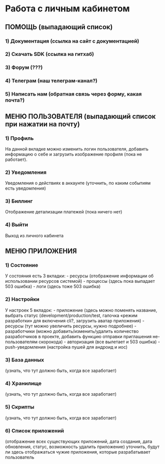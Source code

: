 # Работа с личным кабинетом
## ПОМОЩЬ (выпадающий список)

### 1) Документация (ссылка на сайт с документацией)
### 2) Скачать SDK (ссылка на гитхаб)
### 3) Форум (???)
### 4) Телеграм (наш телеграм-канал?)
### 5) Написать нам (обратная связь через форму, какая почта?)


## МЕНЮ ПОЛЬЗОВАТЕЛЯ (выпадающий список при нажатии на почту)

### 1) Профиль

На данной вкладке можно изменить логин пользователя, добавить информацию о себе и загрузить изображение профиля (пока не работает).
	
### 2) Уведомления
Уведомления о действиях в аккаунте (уточнить, по каким событиям есть уведомления)
	
### 3) Биллинг
Отображение детализации платежей (пока ничего нет)
	
### 4) Выйти
Выход из личного кабинета

## МЕНЮ ПРИЛОЖЕНИЯ

### 1) Состояние
У состояния есть 3 вкладки:
	- ресурсы (отображение информации об использовании ресурсов системой)
	- процессы (здесь пока выпадает 503 ошибка)
	- логи (здесь тоже 503 ошибка)
	
### 2) Настройки
У настроек 5 вкладок:
	- приложение (здесь можно поменять название, выбрать статус (development/production/test, галочка «режим разработки» для включения cli?, загрузить аватар приложения)
	- ресурсы (тут можно увеличить ресурсы, нужно подробнее)
	- разработчики (можно добавить/изменить/удалить количество разработчиков в проекте, добавить функцию отправки приглашения не-пользователям скорокода)
	- авторизация (все вылетает и 503 ошибка)
	- push-уведомления (настройка пушей для андроид и иос)
	
### 3) База данных 
(узнать, что тут должно быть, когда все заработает)

### 4) Хранилище
(узнать, что тут должно быть, когда все заработает)

### 5) Скрипты 
(узнать, что тут должно быть, когда все заработает)

### 6) Список приложений 
(отображение всех существующих приложений, дата создания, дата обновления, статус, возможность удалить приложение) уточнить, будут ли здесь отображаться чужие приложения, которые разрабатывает пользователь
